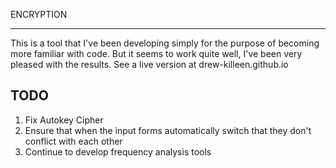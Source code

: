 ENCRYPTION
**********

This is a tool that I've been developing simply for the purpose of becoming more familiar with code. But it seems to work quite well, I've been very pleased with the results. See a live version at drew-killeen.github.io

TODO
----
1. Fix Autokey Cipher
2. Ensure that when the input forms automatically switch that they don't conflict with each other
3. Continue to develop frequency analysis tools